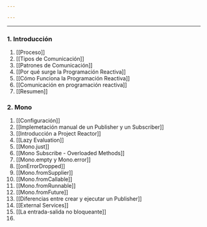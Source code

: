 ```yaml
---

---
```


---
### 1. Introducción

1. [[Proceso]]
2. [[Tipos de Comunicación]]
3. [[Patrones de Comunicación]]
4. [[Por qué surge la Programación Reactiva]]
5. [[Cómo Funciona la Programación Reactiva]]
6. [[Comunicación en programación reactiva]]
7. [[Resumen]]
### 2. Mono

1. [[Configuración]]
2. [[Implemetación manual de un Publisher y un Subscriber]]
3. [[Introducción a Project Reactor]]
4. [[Lazy Evaluation]]
5. [[Mono.just]]
6. [[Mono Subscribe - Overloaded Methods]]
7. [[Mono.empty y Mono.error]]
8. [[onErrorDropped]]
9. [[Mono.fromSupplier]]
10. [[Mono.fromCallable]]
11. [[Mono.fromRunnable]]
12. [[Mono.fromFuture]]
13. [[Diferencias entre crear y ejecutar un Publisher]]
14. [[External Services]]
15. [[La entrada-salida no bloqueante]]
16. 